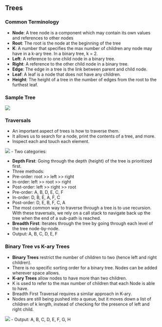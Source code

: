 ## Trees

### Common Terminology 
- **Node**: A tree node is a component which may contain its own values and references to other nodes
- **Root**: The root is the node at the beginning of the tree
- **K**: A number that specifies the max number of children any node may have in a k-ary tree. In a binary tree, k = 2.
- **Left**: A reference to one child node in a binary tree.
- **Right**: A reference to the other child node in a binary tree.
- **Edge**: The edge in a tree is the link between parent and child node. 
- **Leaf**: A leaf is a node that does not have any children. 
- **Height**: The height of a tree in the number of edges from the root to the furthest leaf. 

### Sample Tree
<img src ="https://codefellows.github.io/common_curriculum/data_structures_and_algorithms/Code_401/class-15/resources/images/BinaryTree1.PNG">

### Traversals
- An important aspect of trees is how to traverse them. 
- It allows us to search for a node, print the contents of a tree, and more. 
- Inspect each and touch each element. 
<img src ="https://codefellows.github.io/common_curriculum/data_structures_and_algorithms/Code_401/class-15/resources/images/tree-example.png">
- Two categories:

- **Depth First**: Going through the depth (height) of the tree is prioritized first. 
- Three methods:
- Pre-order: root >> left >> right
- In-order: left >> root >> right
- Post-order: left >> right >> root 
- Pre-order: A, B, D, E, C, F
- In-order: D, B, E, A, F, C
- Post-order: D, E, B, F, C, A
- The most common way to traverse through a tree is to use recursion. With these traversals, we rely on a call stack to navigate back up the tree when the end of a sub-path is reached. 
- **Breadth First**: Iterates through the tree by going through each level of the tree node-by-node. 
- Output: A, B, C, D, E, F

### Binary Tree vs K-ary Trees
- **Binary Trees** restrict the number of children to two (hence left and right children).
- There is no specific sorting order for a binary tree. Nodes can be added wherever space allows. 
- **K-ary Trees** allow nodes to have more than two children. 
- K is used to refer to the max number of children that each Node is able to have. 
- Breadth First Traversal requires a similar approach in K-ary. 
- Nodes are still being pushed into a queue, but it moves down a list of children of k length, instead of checking for the presence of left and right child. 
<img src ="https://codefellows.github.io/common_curriculum/data_structures_and_algorithms/Code_401/class-15/resources/images/KaryTree1.png">
- Output: A, B, C, D, E, F, G, H